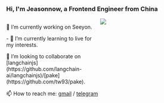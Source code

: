 ### Hi, I'm Jeasonnow, a Frontend Engineer from China

<html>
  <div style="display: flex; flex-direction: row">
    <div style="flex: 1">
      <p>🔭 I’m currently working on Seeyon.</p>
      <p>- 🌱 I’m currently learning to live for my interests.</p>
      <p>👯 I’m looking to collaborate on [langchainjs](https://github.com/langchain-ai/langchainjs)/[pake](https://github.com/tw93/pake).</p>
      <p> 📫 How to reach me: <a href="mailto:santree122@gmail.com">gmail</a> / <a href="https://t.me/santree122">telegram</a></p>
    </div>
    <div style="flex: 1"> 
      <picture>
        <source
          srcset="https://github-readme-stats.vercel.app/api?username=jeasonnow&show_icons=true&theme=dark"
          media="(prefers-color-scheme: dark)"
        />
        <source
          srcset="https://github-readme-stats.vercel.app/api?username=jeasonnow&show_icons=true"
          media="(prefers-color-scheme: light), (prefers-color-scheme: no-preference)"
        />
        <img src="https://github-readme-stats.vercel.app/api?username=jeasonnow&show_icons=true" />
      </picture>
    </div>
  </div>
</html>

